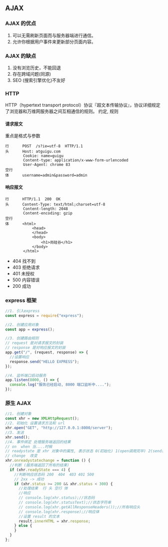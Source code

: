## AJAX

### AJAX 的优点

1. 可以无需刷新页面而与服务器端进行通信。
2. 允许你根据用户事件来更新部分页面内容。

### AJAX 的缺点

1. 没有浏览历史，不能回退
2. 存在跨域问题(同源)
3. SEO (搜索引擎优化)不友好

### HTTP

HTTP（hypertext transport protocol）协议『超文本传输协议』，协议详细规定了浏览器和万维网服务器之间互相通信的规则。
约定, 规则

#### 请求报文

重点是格式与参数

```
行      POST  /s?ie=utf-8  HTTP/1.1
头      Host: atguigu.com
        Cookie: name=guigu
        Content-type: application/x-www-form-urlencoded
        User-Agent: chrome 83
空行
体      username=admin&password=admin
```

#### 响应报文

```
行      HTTP/1.1  200  OK
头      Content-Type: text/html;charset=utf-8
        Content-length: 2048
        Content-encoding: gzip
空行
体      <html>
            <head>
            </head>
            <body>
                <h1>尚硅谷</h1>
            </body>
        </html>
```

- 404 找不到
- 403 拒绝请求
- 401 未授权
- 500 内容错误
- 200 成功

### express 框架

```js
//1. 引入express
const express = require("express");

//2. 创建应用对象
const app = express();

//3. 创建路由规则
// request 是对请求报文的封装
// response 是对响应报文的封装
app.get("/", (request, response) => {
  //设置响应
  response.send("HELLO EXPRESS");
});

//4. 监听端口启动服务
app.listen(8000, () => {
  console.log("服务已经启动, 8000 端口监听中....");
});
```

### 原生 AJAX

```js
//1. 创建对象
const xhr = new XMLHttpRequest();
//2. 初始化 设置请求方法和 url
xhr.open("GET", "http://127.0.0.1:8000/server");
//3. 发送
xhr.send();
//4. 事件绑定 处理服务端返回的结果
// on  when 当....时候
// readystate 是 xhr 对象中的属性, 表示状态 0(初始化) 1(open调用完毕) 2(send调用完毕) 3(服务端返回部分结果) 4(服务端返回所有结果)
// change  改变
xhr.onreadystatechange = function () {
  //判断 (服务端返回了所有的结果)
  if (xhr.readyState === 4) {
    //判断响应状态码 200  404  403 401 500
    // 2xx -> 成功
    if (xhr.status >= 200 && xhr.status < 300) {
      //处理结果  行 头 空行 体
      //响应
      // console.log(xhr.status);//状态码
      // console.log(xhr.statusText);//状态字符串
      // console.log(xhr.getAllResponseHeaders());//所有响应头
      // console.log(xhr.response);//响应体
      //设置 result 的文本
      result.innerHTML = xhr.response;
    } else {
    }
  }
};
```
